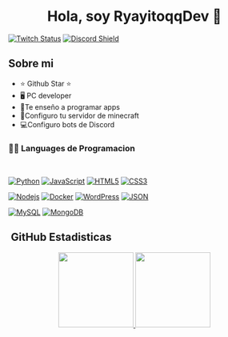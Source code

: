 <div align="center">
<h1 align="center">Hola, soy RyayitoqqDev  👋</h1>
</div>

[![Twitch Status](https://img.shields.io/twitch/status/aristidevs?style=social)](https://www.twitch.tv/ryayitoqq)
[![Discord Shield](https://discordapp.com/api/guilds/807719549075980308/widget.png?style=shield)](https://discord.com/invite/JzyzVGx9vU)

## Sobre mi

- ⭐ Github Star ⭐ 
- 🖥️ PC developer
- 🎥Te enseño a programar apps
- 🧱Configuro tu servidor de minecraft
- 💻Configuro bots de Discord                                                                             

### 👨‍💻 Languages de Programacion

<br />

[![Python](http://img.shields.io/badge/-Python-3776AB?style=flat-square&logo=python&logoColor=ffffff)](https://github.com/rayitoqq) 
[![JavaScript](https://img.shields.io/badge/-JavaScript-black?style=flat&logo=javascript&link=https://github.com/BRdhanani)](https://github.com/rayitoqq) 
[![HTML5](https://img.shields.io/badge/-HTML5-E34F26?style=flat&logo=html5&logoColor=white&link=https://github.com/BRdhanani)](https://github.com/rayitoqq) 
[![CSS3](https://img.shields.io/badge/-CSS3-1572B6?style=flat&logo=css3&link=https://github.com/BRdhanani)](https://github.com/rayitoqq) 

[![Nodejs](https://img.shields.io/badge/-Nodejs-green?style=flat&logo=Node.js&link=https://github.com/BRdhanani)](https://github.com/rayitoqq) 
[![Docker](https://img.shields.io/badge/-Docker-black?style=flat&logo=docker&link=https://github.com/BRdhanani)](https://github.com/rayitoqq) 
[![WordPress](https://img.shields.io/badge/-WordPress-blue?style=flat&logo=wordpress&link=https://github.com/BRdhanani)](https://github.com/rayitoqq) 
[![JSON](https://img.shields.io/badge/-json-02569B?style=flat&logo=json&link=https://github.com/BRdhanani)](https://github.com/rayitoqq) 

[![MySQL](https://img.shields.io/badge/-MySQL-black?style=flat&logo=mysql&link=https://github.com/BRdhanani)](https://github.com/rayitoqq) 
[![MongoDB](https://img.shields.io/badge/-MongoDB-FCA121?style=flat&logo=mongodb&link=https://github.com/BRdhanani)](https://github.com/rayitoqq) 

## &nbsp;GitHub Estadisticas

<p align="center">
<a href="https://github.com/rayitoqq">
  <img height="150em" src="https://github-readme-stats-eight-theta.vercel.app/api?username=rayitoqq&show_icons=true&theme=algolia&include_all_commits=true&count_private=true"/>
  <img height="150em" src="https://github-readme-stats-eight-theta.vercel.app/api/top-langs/?username=rayitoqq&layout=compact&langs_count=8&theme=algolia"/>
</a>
</p>
